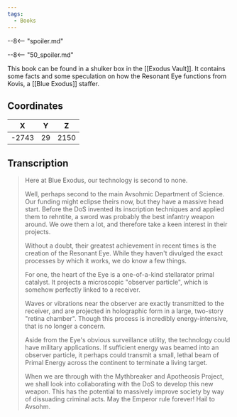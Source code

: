 ```yaml
---
tags:
  - Books
---
```


--8<-- "spoiler.md"

--8<-- "50_spoiler.md"

This book can be found in a shulker box in the [[Exodus Vault]]. It contains some facts and some speculation on how the Resonant Eye functions from Kovis, a [[Blue Exodus]] staffer.

## Coordinates
| **X** | **Y** | **Z** |
| :---: | :---: | :---: |
| -2743 |  29   | 2150  |

## Transcription
> Here at Blue Exodus, our technology is second to none.
>
> Well, perhaps second to the main Avsohmic Department of Science. Our funding might eclipse theirs now, but they have a massive head start. Before the DoS invented its inscription techniques and applied them to rehntite, a sword was probably the best infantry weapon around. We owe them a lot, and therefore take a keen interest in their projects.
>
> Without a doubt, their greatest achievement in recent times is the creation of the Resonant Eye. While they haven't divulged the exact processes by which it works, we do know a few things.
>
> For one, the heart of the Eye is a one-of-a-kind stellarator primal catalyst. It projects a microscopic "observer particle", which is somehow perfectly linked to a receiver.
>
> Waves or vibrations near the observer are exactly transmitted to the receiver, and are projected in holographic form in a large, two-story "retina chamber". Though this process is incredibly energy-intensive, that is no longer a concern.
>
> Aside from the Eye's obvious surveillance utility, the technology could have military applications. If sufficient energy was beamed into an observer particle, it perhaps could transmit a small, lethal beam of Primal Energy across the continent to terminate a living target.
>
> When we are through with the Mythbreaker and Apotheosis Project, we shall look into collaborating with the DoS to develop this new weapon. This has the potential to massively improve society by way of dissuading criminal acts. May the Emperor rule forever! Hail to Avsohm.

